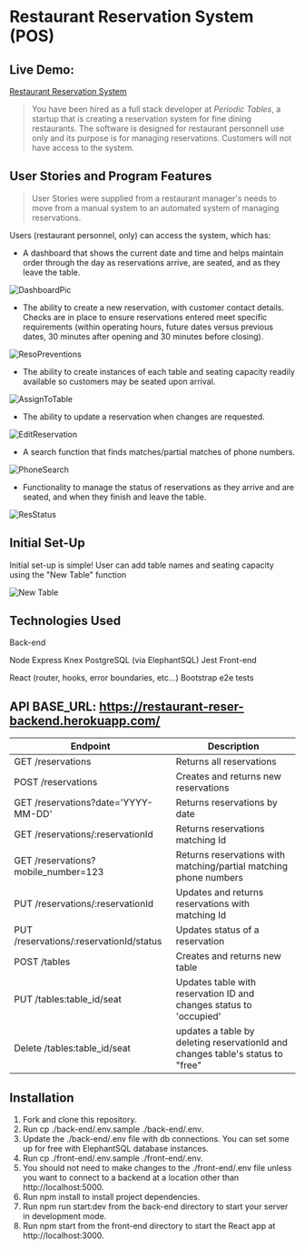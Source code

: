 # Restaurant Reservation System (POS)
## Live Demo:  
[Restaurant Reservation System](https://safe-savannah-22253.herokuapp.com/dashboard)

> You have been hired as a full stack developer at _Periodic Tables_, a startup that is creating a reservation system for fine dining restaurants. The software is designed for restaurant personnell use only and its purpose is for managing reservations. Customers will not have access to the system.


## User Stories and Program Features

> User Stories were supplied from a restaurant manager's needs to move from a manual system to an automated system of managing reservations.

Users (restaurant personnel, only) can access the system, which has:

- A dashboard that shows the current date and time and helps maintain order through the day as reservations arrive, are seated, and as they leave the table.

![DashboardPic](https://user-images.githubusercontent.com/69811018/152446940-07aa6c0b-6caa-4bd8-bb52-de6b1effd6f2.png)

- The ability to create a new reservation, with customer contact details. Checks are in place to ensure reservations entered meet specific requirements (within operating hours, future dates versus previous dates, 30 minutes after opening and 30 minutes before closing).

![ResoPreventions](https://user-images.githubusercontent.com/69811018/152447021-a2a267f1-0e95-4cd8-9d53-9ef66b7c8cd2.png)

- The ability to create instances of each table and seating capacity readily available so customers may be seated upon arrival.

![AssignToTable](https://user-images.githubusercontent.com/69811018/152447355-6b9e70b6-a9e2-4b32-8e2e-30c6dd42d1fe.png)

- The ability to update a reservation when changes are requested.

![EditReservation](https://user-images.githubusercontent.com/69811018/152447419-1a6c4eb8-57c5-4404-adb0-b64f4ec633af.png)

- A search function that finds matches/partial matches of phone numbers.

![PhoneSearch](https://user-images.githubusercontent.com/69811018/152447438-1e167333-3281-4723-b599-64cdd81160dc.png)

- Functionality to manage the status of reservations as they arrive and are seated, and when they finish and leave the table.

![ResStatus](https://user-images.githubusercontent.com/69811018/152447456-db86f474-4e50-4de7-9e89-90207f40fe96.png)

## Initial Set-Up

Initial set-up is simple! User can add table names and seating capacity using the "New Table" function

![New Table](https://user-images.githubusercontent.com/69811018/152447747-95aa5216-0616-464a-9fb2-6c51a6031aa2.png)

## Technologies Used
Back-end

Node
Express
Knex
PostgreSQL (via ElephantSQL)
Jest
Front-end

React (router, hooks, error boundaries, etc...)
Bootstrap
e2e tests

## API BASE_URL: https://restaurant-reser-backend.herokuapp.com/

|              Endpoint                  |                                Description                                      | 
| ---------------------------------------|---------------------------------------------------------------------------------| 
|GET /reservations                       | Returns all reservations                                                        |.   
|POST /reservations                      | Creates and returns new reservations                                            | 
|GET /reservations?date='YYYY-MM-DD'     | Returns reservations by date                                                    | 
|GET /reservations/:reservationId        | Returns reservations matching Id                                                | 
|GET /reservations?mobile_number=123     | Returns reservations with matching/partial matching phone numbers               | 
|PUT /reservations/:reservationId        | Updates and returns reservations with matching Id                               | 
|PUT /reservations/:reservationId/status | Updates status of a reservation                                                 | 
|POST /tables                            | Creates and returns new table                                                   |  
|PUT /tables:table_id/seat               | Updates table with reservation ID and changes status to 'occupied'              | 
|Delete /tables:table_id/seat            | updates a table by deleting reservationId and changes table's status to "free"  | 

## Installation
1. Fork and clone this repository.
2. Run cp ./back-end/.env.sample ./back-end/.env.
3. Update the ./back-end/.env file with db connections. You can set some up for free with ElephantSQL database instances.
4. Run cp ./front-end/.env.sample ./front-end/.env.
5. You should not need to make changes to the ./front-end/.env file unless you want to connect to a backend at a location other than http://localhost:5000.
6. Run npm install to install project dependencies.
7. Run npm run start:dev from the back-end directory to start your server in development mode.
8. Run npm start from the front-end directory to start the React app at http://localhost:3000.
